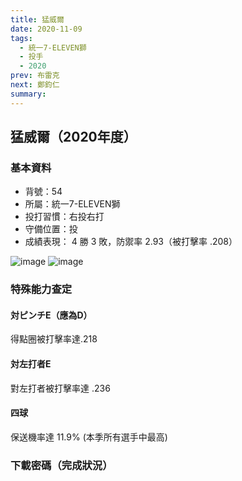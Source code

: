 ```yaml
---
title: 猛威爾
date: 2020-11-09
tags:
  - 統一7-ELEVEN獅
  - 投手
  - 2020
prev: 布雷克
next: 鄭鈞仁
summary: 
---
```


## 猛威爾（2020年度）

### 基本資料
- 背號：54
- 所屬：統一7-ELEVEN獅
- 投打習慣：右投右打
- 守備位置：投
- 成績表現： 4 勝 3 敗，防禦率 2.93（被打擊率 .208）

![image](https://i.imgur.com/oEzTSAJ.jpg)
![image](https://i.imgur.com/dqyfH2W.jpg)

### 特殊能力查定
#### 対ピンチE（應為D）
得點圈被打擊率達.218
#### 対左打者E
對左打者被打擊率達 .236
#### 四球
保送機率達 11.9% (本季所有選手中最高)

### 下載密碼（完成狀況）